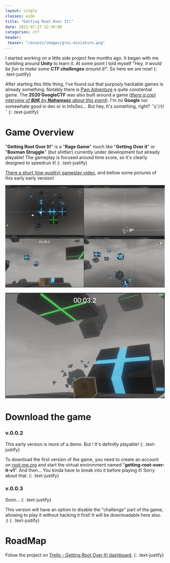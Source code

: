 ```yaml
---
layout: single
classes: wide
title: "Getting Root Over It!"
date: 2021-07-27 12:30:00
categories: ctf
header:
 teaser: "/assets/images/groi-miniature.png"
---
```


I started working on a little side project few months ago. It began with me fumbling around **Unity** to learn it. At some point I told myself "_Hey, it would be fun to make some **CTF challenges** around it!_". So here we are now!
{: .text-justify}

After starting this little thing, I've found out that purposly hackable games is already something. Notably there is [Pwn Adventure][pwn_adventure] a quite constential game. The **2020 GoogleCTF** was also built around a game (_[there a cool interview of **BitK** by **Nahamsec** about this event][yt_bitk_nahamsec]_). I'm no **Google** nor somewhate good in dev or in InfoSec... But hey, It's something, right? ¯\\_(ツ)_/¯
{: .text-justify}

# Game Overview

"**Getting Root Over It!**" is a "**Rage Game**" much like "**Getting Over it**" or "**Boxman Struggle**" (_but shittier_) currently under development but already playable! The gameplay is focused around time score, so it's clearly designed to speedrun it!
{: .text-justify}

[There a short (_low quality_) gameplay video][groi_gameplay_preview], and bellow some pictures of this early early version!

[![alt](/assets/images/posts_img/groi-dev-image01.png)](/assets/images/posts_img/groi-dev-image01.png)

[![alt](/assets/images/posts_img/getting-root-over-it-v2-preview-low.gif)](/assets/images/posts_img/getting-root-over-it-v2-preview-low.gif)


# Download the game

### v.0.0.2

This early version is more of a demo. But ! It's definitly playable!
{: .text-justify}

To download the first version of the game, you need to create an account on [root-me.org][root-me_org] and start the virtual environment named "**getting-root-over-it-v1**". And then... You kinda have to break into it before playing it! Sorry about that.
{: .text-justify}

### v.0.0.3

Soon...
{: .text-justify}

This version will have an option to disable the "challenge" part of the game, allowing to play it without hacking it first! It will be downloadable here also. :)
{: .text-justify}

# RoadMap

Folow the project on [Trello - Getting Root Over It! dashboard][groi_trello].
{: .text-justify}


[groi_trello]:https://trello.com/b/Q2jmzYpJ/unity-chall
[getting-root-over-it-v0.0.2]:/assets/games/goit/groi_windows_v0.0.2.7z
[root-me_org]:https://www.root-me.org
[yt_bitk_nahamsec]:https://www.youtube.com/watch?v=p3_rTRwaiOY
[groi_gameplay_preview]:/assets/images/posts_img/groi-preview.mp4
[pwn_adventure]:https://www.pwnadventure.com/